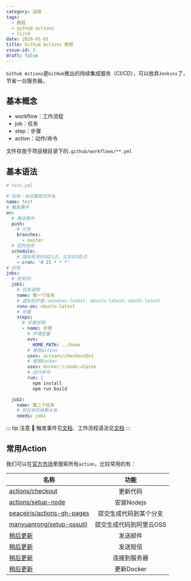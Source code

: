 ```yaml
---
category: 运维
tags:
  - 教程
  - github actions
  - ci/cd
date: 2020-01-01
title: Github Actions 教程
vssue-id: 2
draft: false
---
```


`Github Actions`是`GitHub`推出的持续集成服务（CI/CD），可以放弃`Jenkins`了，节省一台服务器。

<!-- more -->

## 基本概念

- workflow：工作流程
- job：任务
- step：步骤
- action：动作/命令

文件存放于项目根目录下的`.github/workflows/**.yml`

## 基本语法
```yml
# test.yml

# 名称：未设置取文件名
name: test
# 触发事件
on:
  # 推送事件
  push:
    # 分支
    branches:
      - master
  # 定时任务
  schedule:
    # 国际标准时间21点，北京时间5点
    - cron: '0 21 * * *'
# 任务
jobs:
  # 任务ID
  job1:
    # 任务说明
    name: 第一个任务
    # 虚拟机环境：windows-latest、ubuntu-latest、macOS-latest
    runs-on: ubuntu-latest
    # 步骤
    steps:
      # 步骤说明
      - name: 步骤
        # 环境变量
        evn:
          HOME_PATH: ../home
        # 使用action
        uses: actions/checkout@v1
        # 使用Docker
        uses: docker://node:alpine
        # 运行命令
        run: |
          npm install
          npm run build

  job2:
    name: 第二个任务
    # 前任务的依赖关系
    needs: job1
```


::: tip 注意
:loudspeaker: 触发事件见[文档][1]、工作流程语法见[文档][2]
:::

## 常用Action

我们可以在[官方市场][3]里搜索所有`action`，比较常用的有：

| 名称                     | 功能            |
| ------------------------ |:--------------:| 
| [actions/checkout][4]    |    更新代码     |
| [actions/setup-node][5]  |   安装Nodejs    |
| [peaceiris/actions-gh-pages][6] | 提交生成代码到某个分支 |
| [manyuanrong/setup-ossutil][7] | 提交生成代码到阿里云OSS |
| [稍后更新][8] | 发送邮件 |
| [稍后更新][9] | 发送短信 |
| [稍后更新][10] | 连接到服务器 |
| [稍后更新][11] | 更新Docker |



[1]:https://help.github.com/cn/actions/automating-your-workflow-with-github-actions/events-that-trigger-workflows
[2]:https://help.github.com/cn/actions/automating-your-workflow-with-github-actions/workflow-syntax-for-github-actions
[3]:https://github.com/marketplace?type=actions
[4]:https://github.com/marketplace/actions/checkout
[5]:https://github.com/marketplace/actions/setup-node-js-for-use-with-actions
[6]:https://github.com/marketplace/actions/github-pages-action
[7]:https://github.com/marketplace/actions/setup-ossutil
[8]:https://google.com
[9]:https://google.com
[10]:https://google.com
[11]:https://google.com
